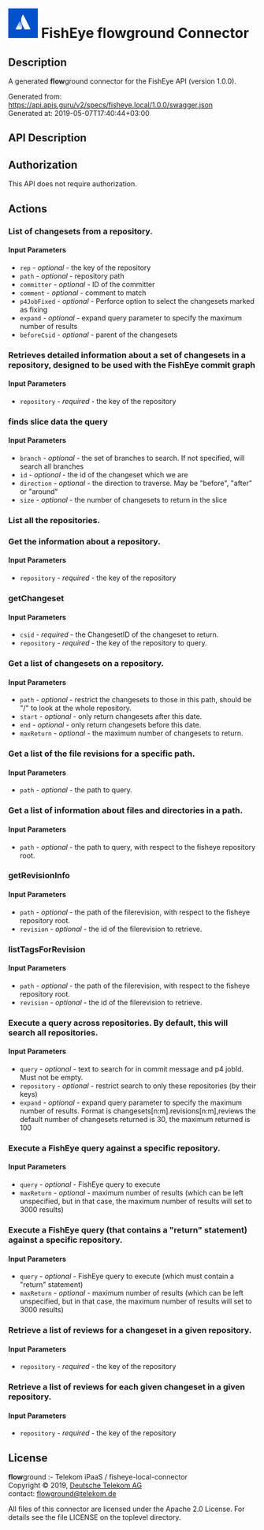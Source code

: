 # ![LOGO](logo.png) FishEye **flow**ground Connector

## Description

A generated **flow**ground connector for the FishEye API (version 1.0.0).

Generated from: https://api.apis.guru/v2/specs/fisheye.local/1.0.0/swagger.json<br/>
Generated at: 2019-05-07T17:40:44+03:00

## API Description



## Authorization

This API does not require authorization.

## Actions

### List of changesets from a repository.

#### Input Parameters
* `rep` - _optional_ - the key of the repository
* `path` - _optional_ - repository path
* `committer` - _optional_ - ID of the committer
* `comment` - _optional_ - comment to match
* `p4JobFixed` - _optional_ - Perforce option to select the changesets marked as fixing
* `expand` - _optional_ - expand query parameter to specify the maximum number of results
* `beforeCsid` - _optional_ - parent of the changesets

### Retrieves detailed information about a set of changesets in a repository, designed to be used with the FishEye commit graph

#### Input Parameters
* `repository` - _required_ - the key of the repository

### finds slice data the query

#### Input Parameters
* `branch` - _optional_ - the set of branches to search. If not specified, will search all branches
* `id` - _optional_ - the id of the changeset which we are
* `direction` - _optional_ - the direction to traverse. May be "before", "after" or "around"
* `size` - _optional_ - the number of changesets to return in the slice

### List all the repositories.

### Get the information about a repository.

#### Input Parameters
* `repository` - _required_ - the key of the repository

### getChangeset

#### Input Parameters
* `csid` - _required_ - the ChangesetID of the changeset to return.
* `repository` - _required_ - the key of the repository to query.

### Get a list of changesets on a repository.

#### Input Parameters
* `path` - _optional_ - restrict the changesets to those in this path, should be "/" to look at the whole repository.
* `start` - _optional_ - only return changesets after this date.
* `end` - _optional_ - only return changesets before this date.
* `maxReturn` - _optional_ - the maximum number of changesets to return.

### Get a list of the file revisions for a specific path.

#### Input Parameters
* `path` - _optional_ - the path to query.

### Get a list of information about files and directories in a path.

#### Input Parameters
* `path` - _optional_ - the path to query, with respect to the fisheye repository root.

### getRevisionInfo

#### Input Parameters
* `path` - _optional_ - the path of the filerevision, with respect to the fisheye repository root.
* `revision` - _optional_ - the id of the filerevision to retrieve.

### listTagsForRevision

#### Input Parameters
* `path` - _optional_ - the path of the filerevision, with respect to the fisheye repository root.
* `revision` - _optional_ - the id of the filerevision to retrieve.

### Execute a query across repositories. By default, this will search all repositories.

#### Input Parameters
* `query` - _optional_ - text to search for in commit message and p4 jobId. Must not be empty.
* `repository` - _optional_ - restrict search to only these repositories (by their keys)
* `expand` - _optional_ - expand query parameter to specify the maximum number of results. Format is changesets[n:m].revisions[n:m],reviews
        the default number of changesets returned is 30, the maximum returned is 100

### Execute a FishEye query against a specific repository.

#### Input Parameters
* `query` - _optional_ - FishEye query to execute
* `maxReturn` - _optional_ - maximum number of results (which can be left unspecified, but in that case,
 the maximum number of results will set to 3000 results)

### Execute a FishEye query (that contains a "return" statement) against a specific repository.

#### Input Parameters
* `query` - _optional_ - FishEye query to execute (which must contain a "return" statement)
* `maxReturn` - _optional_ - maximum number of results (which can be left unspecified, but in that case,
 the maximum number of results will set to 3000 results)

### Retrieve a list of reviews for a changeset in a given repository.

#### Input Parameters
* `repository` - _required_ - the key of the repository

### Retrieve a list of reviews for each given changeset in a given repository.

#### Input Parameters
* `repository` - _required_ - the key of the repository

## License

**flow**ground :- Telekom iPaaS / fisheye-local-connector<br/>
Copyright © 2019, [Deutsche Telekom AG](https://www.telekom.de)<br/>
contact: flowground@telekom.de

All files of this connector are licensed under the Apache 2.0 License. For details
see the file LICENSE on the toplevel directory.
